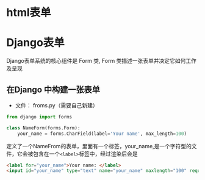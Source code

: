 # html表单

# Django表单
Django表单系统的核心组件是 Form 类, Form 类描述一张表单并决定它如何工作及呈现 

## 在Django 中构建一张表单
* 文件： froms.py（需要自己新建）

```python
from django import forms

class NameForm(forms.Form):
    your_name = forms.CharField(label='Your name', max_length=100)
```
定义了一个NameFrom的表单，里面有一个标签，your_name,是一个字符型的文件，它会被包含在一个`<label>`标签中，经过渲染后会是
```html
<label for="your_name">Your name: </label>
<input id="your_name" type="text" name="your_name" maxlength="100" required>
```
